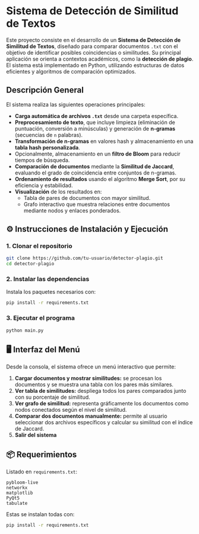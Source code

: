 # Sistema de Detección de Similitud de Textos

Este proyecto consiste en el desarrollo de un **Sistema de Detección de Similitud de Textos**, diseñado para comparar documentos `.txt` con el objetivo de identificar posibles coincidencias o similitudes. Su principal aplicación se orienta a contextos académicos, como la **detección de plagio**. El sistema está implementado en Python, utilizando estructuras de datos eficientes y algoritmos de comparación optimizados.

## Descripción General

El sistema realiza las siguientes operaciones principales:

- **Carga automática de archivos `.txt`** desde una carpeta específica.
- **Preprocesamiento de texto**, que incluye limpieza (eliminación de puntuación, conversión a minúsculas) y generación de **n-gramas** (secuencias de `n` palabras).
- **Transformación de n-gramas** en valores hash y almacenamiento en una **tabla hash personalizada**.
- Opcionalmente, almacenamiento en un **filtro de Bloom** para reducir tiempos de búsqueda.
- **Comparación de documentos** mediante la **Similitud de Jaccard**, evaluando el grado de coincidencia entre conjuntos de n-gramas.
- **Ordenamiento de resultados** usando el algoritmo **Merge Sort**, por su eficiencia y estabilidad.
- **Visualización** de los resultados en:
  - Tabla de pares de documentos con mayor similitud.
  - Grafo interactivo que muestra relaciones entre documentos mediante nodos y enlaces ponderados.

## ⚙️ Instrucciones de Instalación y Ejecución

### 1. Clonar el repositorio

```bash
git clone https://github.com/tu-usuario/detector-plagio.git
cd detector-plagio
```

### 2. Instalar las dependencias

Instala los paquetes necesarios con:

```bash
pip install -r requirements.txt
```

### 3. Ejecutar el programa

```bash
python main.py
```

## 🖥️ Interfaz del Menú

Desde la consola, el sistema ofrece un menú interactivo que permite:

1. **Cargar documentos y mostrar similitudes:** se procesan los documentos y se muestra una tabla con los pares más similares.
2. **Ver tabla de similitudes:** despliega todos los pares comparados junto con su porcentaje de similitud.
3. **Ver grafo de similitud:** representa gráficamente los documentos como nodos conectados según el nivel de similitud.
4. **Comparar dos documentos manualmente:** permite al usuario seleccionar dos archivos específicos y calcular su similitud con el índice de Jaccard.
5. **Salir del sistema**


## 📦 Requerimientos

Listado en `requirements.txt`:

```
pybloom-live
networkx
matplotlib
PyQt5
tabulate
```

Estas se instalan todas con:

```bash
pip install -r requirements.txt
```
